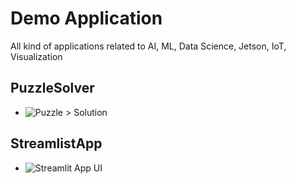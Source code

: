# Demo Application
All kind of applications related to AI, ML, Data Science, Jetson, IoT, Visualization

## PuzzleSolver
- ![Puzzle > Solution](https://miro.medium.com/max/1600/1*vIpP4LvNcMJ9ZaQrkglCqA.png)

## StreamlistApp
- ![Streamlit App UI](https://github.com/Avkash/mldl/blob/master/images/streamlit-demo.png?raw=true)
